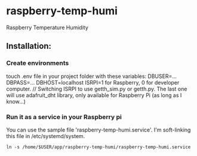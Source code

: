 # raspberry-temp-humi
Raspberry Temperature Humidity

## Installation:

### Create environments
touch .env file in your project folder with these variables:
DBUSER=...
DBPASS=...
DBHOST=localhost
ISRPI=1 for Raspberry, 0 for developer computer. // Switching ISRPI to use getth_sim.py or getth.py. The last one will use adafruit_dht library, only available for Raspberry Pi (as long as I know...)

### Run it as a service in your Raspberry pi
You can use the sample file 'raspberry-temp-humi.service'. I'm soft-linking this file in /etc/systemd/system.

```
ln -s /home/$USER/app/raspberry-temp-humi/raspberry-temp-humi.service
```
